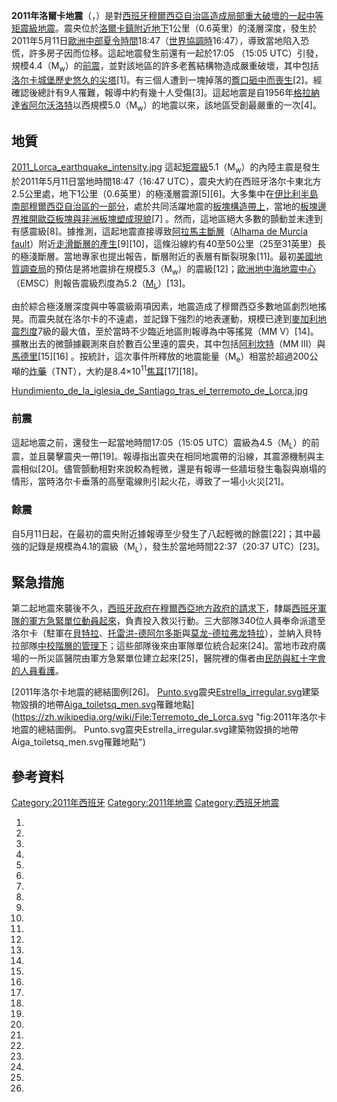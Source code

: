 **2011年洛爾卡地震**（，）是對[西班牙](../Page/西班牙.md "wikilink")[穆爾西亞自治區造成局部重大破壞的一起中等](https://zh.wikipedia.org/wiki/穆爾西亞自治區 "wikilink")[矩震級](https://zh.wikipedia.org/wiki/矩震級 "wikilink")[地震](../Page/地震.md "wikilink")。震央位於[洛爾卡鎮附近地下](https://zh.wikipedia.org/wiki/洛爾卡 "wikilink")1公里（0.6英里）的淺層深度，發生於2011年5月11日[歐洲中部夏令時間](https://zh.wikipedia.org/wiki/歐洲中部夏令時間 "wikilink")18:47（[世界協調時](https://zh.wikipedia.org/wiki/世界協調時 "wikilink")16:47），導致當地陷入恐慌，許多房子因而位移。這起地震發生前還有一起於17:05 （15:05 UTC）引發，規模4.4（M<sub>w</sub>）的[前震](../Page/前震.md "wikilink")，並對該地區的許多老舊結構物造成嚴重破壞，其中包括[洛尔卡城堡歷史悠久的尖塔](https://zh.wikipedia.org/wiki/洛尔卡城堡 "wikilink")\[1\]。有三個人遭到一塊掉落的[簷口砸中而喪生](https://zh.wikipedia.org/wiki/簷口 "wikilink")\[2\]。經確認後總計有9人罹難，報導中約有幾十人受傷\[3\]。這起地震是自1956年[格拉納達省](../Page/格拉納達省.md "wikilink")[阿尔沃洛特](../Page/阿尔沃洛特.md "wikilink")以西規模5.0（M<sub>w</sub>）的地震以來，該地區受創最嚴重的一次\[4\]。

## 地質

[2011_Lorca_earthquake_intensity.jpg](https://zh.wikipedia.org/wiki/File:2011_Lorca_earthquake_intensity.jpg "fig:2011_Lorca_earthquake_intensity.jpg")  這起[矩震級](https://zh.wikipedia.org/wiki/矩震級 "wikilink")5.1（M<sub>w</sub>）的內陸主震是發生於2011年5月11日當地時間18:47（16:47 UTC），震央大約在西班牙洛尔卡東北方2.5公里處，地下1公里（0.6英里）的極淺層震源\[5\]\[6\]。大多集中在[伊比利半島南部](https://zh.wikipedia.org/wiki/伊比利半島 "wikilink")[穆爾西亞自治區的一部分](https://zh.wikipedia.org/wiki/穆爾西亞自治區 "wikilink")，處於共同活躍地震的[板塊構造帶上](https://zh.wikipedia.org/wiki/板塊構造 "wikilink")，當地的[板塊邊界推開](https://zh.wikipedia.org/wiki/板塊構造#板塊的運動及邊界 "wikilink")[歐亞板塊與](https://zh.wikipedia.org/wiki/歐亞板塊 "wikilink")[非洲板塊塑成現貌](https://zh.wikipedia.org/wiki/非洲板塊 "wikilink")\[7\] 。然而，這地區絕大多數的顫動並未達到有感震級\[8\]。據推測，這起地震直接導致[阿拉馬主斷層](https://zh.wikipedia.org/wiki/阿拉馬_\(穆爾西亞自治區\) "wikilink")（[Alhama de Murcia fault](http://www.agu.org/journals/ABS/2004/2002JB002359.shtml)）附近[走滑斷層的產生](https://zh.wikipedia.org/wiki/走滑斷層 "wikilink")\[9\]\[10\]，這條沿線約有40至50公里（25至31英里）長的極淺斷層。當地專家也提出報告，斷層附近的表層有斷裂現象\[11\]。最初[美國地質調查局](../Page/美國地質調查局.md "wikilink")的預估是將地震排在規模5.3（M<sub>w</sub>）的震級\[12\]；[歐洲地中海地震中心](https://zh.wikipedia.org/wiki/歐洲地中海地震中心 "wikilink")（EMSC）則報告震級烈度為5.2（[M<sub>L</sub>](https://zh.wikipedia.org/wiki/芮氏地震規模 "wikilink")）\[13\]。

由於綜合極淺層深度與中等震級兩項因素，地震造成了穆爾西亞多數地區劇烈地搖晃。而震央就在洛尔卡的不遠處，並記錄下強烈的地表運動，規模已達到[麥加利地震烈度](https://zh.wikipedia.org/wiki/麥加利地震烈度 "wikilink")7級的最大值，至於當時不少臨近地區則報導為中等搖晃（MM V）\[14\]。擴散出去的微顫據觀測來自於數百公里遠的震央，其中包括[阿利坎特](../Page/阿利坎特.md "wikilink")（MM III）與[馬德里](https://zh.wikipedia.org/wiki/馬德里 "wikilink")\[15\]\[16\] 。按統計，這次事件所釋放的地震能量（M<sub>e</sub>）相當於超過200公噸的[炸藥](../Page/三硝基甲苯.md "wikilink")（TNT），大約是8.4×10<sup>11</sup>[焦耳](../Page/焦耳.md "wikilink")\[17\]\[18\]。

[Hundimiento_de_la_iglesia_de_Santiago_tras_el_terremoto_de_Lorca.jpg](https://zh.wikipedia.org/wiki/File:Hundimiento_de_la_iglesia_de_Santiago_tras_el_terremoto_de_Lorca.jpg "fig:Hundimiento_de_la_iglesia_de_Santiago_tras_el_terremoto_de_Lorca.jpg")

### 前震

這起地震之前，還發生一起當地時間17:05（15:05 UTC）震級為4.5（M<sub>L</sub>）的前震，並且襲擊震央一帶\[19\]。報導指出震央在相同地震帶的沿線，其震源機制與主震相似\[20\]。儘管顫動相對來說較為輕微，還是有報導一些牆垣發生龜裂與崩塌的情形，當時洛尔卡垂落的高壓電線則引起火花，導致了一場小火災\[21\]。

### 餘震

自5月11日起，在最初的震央附近據報導至少發生了八起輕微的餘震\[22\]；其中最強的記錄是規模為4.1的震級（M<sub>L</sub>），發生於當地時間22:37（20:37 UTC）\[23\]。

## 緊急措施

第二起地震來襲後不久，[西班牙政府在](https://zh.wikipedia.org/wiki/西班牙政府 "wikilink")[穆爾西亞地方政府的請求下](https://zh.wikipedia.org/wiki/穆爾西亞 "wikilink")，隸屬[西班牙軍隊的](https://zh.wikipedia.org/wiki/西班牙軍隊 "wikilink")[軍方急緊單位動員起來](https://zh.wikipedia.org/wiki/軍方急緊單位 "wikilink")，負責投入救災行動。三大部隊340位人員奉命派遣至洛尔卡（駐軍在[貝特拉](https://zh.wikipedia.org/wiki/貝特拉 "wikilink")、[托雷洪-德阿尔多斯](../Page/托雷洪-德阿尔多斯.md "wikilink")與[莫龙-德拉弗龙特拉](https://zh.wikipedia.org/wiki/莫龙-德拉弗龙特拉 "wikilink")），並納入貝特拉部隊[中校階層的管理下](https://zh.wikipedia.org/wiki/中校 "wikilink")；這些部隊後來由軍隊單位統合起來\[24\]。當地市政府廣場的一所災區醫院由軍方急緊單位建立起來\[25\]，醫院裡的傷者由[民防與](https://zh.wikipedia.org/wiki/民防 "wikilink")[紅十字會的人員看護](https://zh.wikipedia.org/wiki/紅十字會 "wikilink")。

[2011年洛尔卡地震的總結圖例\[26\]。
[Punto.svg](https://zh.wikipedia.org/wiki/File:Punto.svg "fig:Punto.svg")震央[Estrella_irregular.svg](https://zh.wikipedia.org/wiki/File:Estrella_irregular.svg "fig:Estrella_irregular.svg")建築物毀損的地帶[Aiga_toiletsq_men.svg](https://zh.wikipedia.org/wiki/File:Aiga_toiletsq_men.svg "fig:Aiga_toiletsq_men.svg")罹難地點](https://zh.wikipedia.org/wiki/File:Terremoto_de_Lorca.svg "fig:2011年洛尔卡地震的總結圖例。 Punto.svg震央Estrella_irregular.svg建築物毀損的地帶Aiga_toiletsq_men.svg罹難地點")

## 參考資料

[Category:2011年西班牙](https://zh.wikipedia.org/wiki/Category:2011年西班牙 "wikilink") [Category:2011年地震](https://zh.wikipedia.org/wiki/Category:2011年地震 "wikilink") [Category:西班牙地震](https://zh.wikipedia.org/wiki/Category:西班牙地震 "wikilink")

1.

2.

3.

4.

5.
6.
7.
8.

9.

10.

11.

12.

13.

14.
15.
16.

17.

18.

19.
20.
21.

22.

23.

24.

25.

26.
